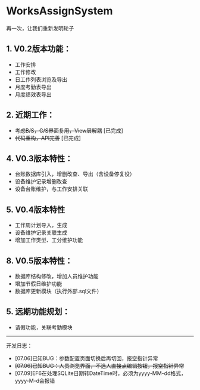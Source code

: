 # WorksAssignSystem
再一次，让我们重新发明轮子
## 1. V0.2版本功能：
  * 工作安排
  * 工作修改
  * 日工作列表浏览及导出
  * 月度考勤表导出
  * 月度绩效表导出


## 2. 近期工作：
  * ~~考虑B/S，C/S界面复用，View层解耦~~ [已完成]
  * ~~代码重构，API完善~~ [已完成]

## 4. V0.3版本特性：
  * 台账数据库引入，增删改查、导出（含设备停复役）
  * 设备维护记录增删改查
  * 设备台账维护，与工作安排关联

## 5. V0.4版本特性
  * 工作周计划导入，生成
  * 设备维护记录关联生成
  * 增加工作类型、工分维护功能

## 8. V0.5版本特性：
  * 数据库结构修改，增加人员维护功能
  * 增加节假日维护功能
  * 数据库更新模块（执行外部.sql文件）

## 5. 远期功能规划：
  * 请假功能，关联考勤模块
 
---

开发日志：

* [07.06]已知BUG：参数配置页面切换后再切回，报空指针异常
* ~~[07.06]已知BUG：人员浏览界面，不选人直接点编辑按钮，报空指针异常~~
* [07.09]EF6在处理SQLite日期转DateTime时，必须为yyyy-MM-dd格式，yyyy-M-d会报错